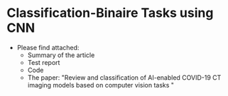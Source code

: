 # Classification-Binaire Tasks using CNN
* Please find attached:
    - Summary of the article
    - Test report
    - Code
    - The paper: "Review and classification of AI-enabled COVID-19 CT imaging models based on computer vision tasks "
